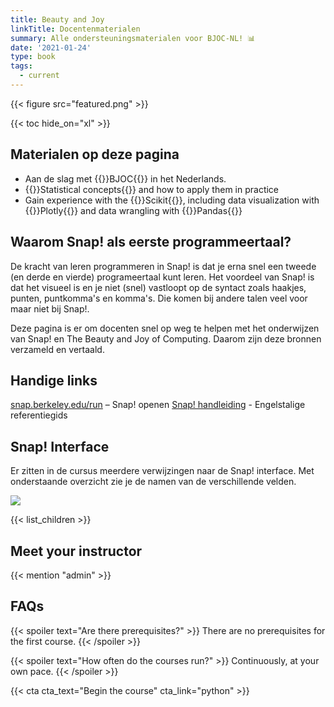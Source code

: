```yaml
---
title: Beauty and Joy
linkTitle: Docentenmaterialen
summary: Alle ondersteuningsmaterialen voor BJOC-NL! 📊
date: '2021-01-24'
type: book
tags:
  - current
---
```


{{< figure src="featured.png" >}}

{{< toc hide_on="xl" >}}

## Materialen op deze pagina

- Aan de slag met {{<hl>}}BJOC{{</hl>}} in het Nederlands.
- {{<hl>}}Statistical concepts{{</hl>}} and how to apply them in practice
- Gain experience with the {{<hl>}}Scikit{{</hl>}}, including data visualization with {{<hl>}}Plotly{{</hl>}} and data wrangling with {{<hl>}}Pandas{{</hl>}}

## Waarom Snap! als eerste programmeertaal?

De kracht van leren programmeren in Snap! is dat je erna snel een tweede (en derde en vierde) programeertaal kunt leren. Het voordeel van Snap! is dat het visueel is en je niet (snel) vastloopt op de syntact zoals haakjes, punten, puntkomma's en komma's. Die komen bij andere talen veel voor maar niet bij Snap!.

Deze pagina is er om docenten snel op weg te helpen met het onderwijzen van Snap! en The Beauty and Joy of Computing. Daarom zijn deze bronnen verzameld en vertaald.

## Handige links
[snap.berkeley.edu/run](snap.berkeley.edu/run) – Snap! openen
[Snap! handleiding](https://snap.berkeley.edu/snap/help/SnapManual.pdf) - Engelstalige referentiegids

## Snap! Interface
Er zitten in de cursus meerdere verwijzingen naar de Snap! interface. Met onderstaande overzicht zie je de namen van de verschillende velden.

![](/media/Snap_interface_nl.png)


{{< list_children >}}

## Meet your instructor

{{< mention "admin" >}}

## FAQs

{{< spoiler text="Are there prerequisites?" >}}
There are no prerequisites for the first course.
{{< /spoiler >}}

{{< spoiler text="How often do the courses run?" >}}
Continuously, at your own pace.
{{< /spoiler >}}

{{< cta cta_text="Begin the course" cta_link="python" >}}
